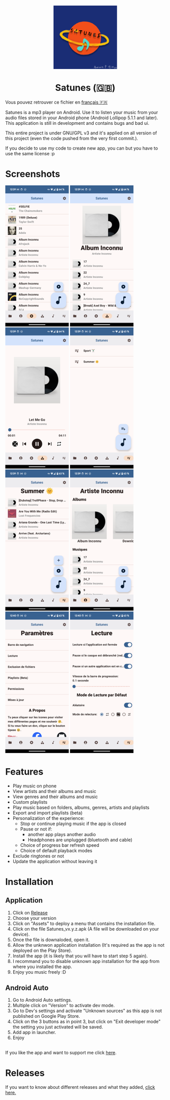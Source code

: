 <p align="center">
  <img src="metadata/images/Satunes_Logo.png" width="200">
</p>

<h1 align="center">Satunes (🇬🇧)</h1>

Vous pouvez retrouver ce fichier en [français 🇫🇷](README.md)

Satunes is a mp3 player on Android. Use it to listen your music from your audio files stored in your Android phone (Android Lollipop 5.1.1 and later).
This application is still in development and contains bugs and bad ui.

This entire project is under GNU/GPL v3 and it's applied on all version of this project (even the code pushed from the very first commit.).

If you decide to use my code to create new app, you can but you have to use the same license :p

# Screenshots

<p>
  <img src="metadata/images/all_albums_view.png" width = "200">
  <img src="metadata/images/album_view.png" width = "200">

  <img src="metadata/images/playback_view.png" width = "200">
  
  <img src="metadata/images/all_playlists_view.png" width = "200">
  <img src="metadata/images/playlist_view.png" width = "200">
  
  <img src="metadata/images/artist_view.png" width = "200">
  
  <img src="metadata/images/all_settings_view.png" width = "200">
  <img src="metadata/images/playback_settings_view.png" width = "200">
</p>

# Features

* Play music on phone
* View artists and their albums and music
* View genres and their albums and music
* Custom playlists
* Play music based on folders, albums, genres, artists and playlists
* Export and import playlists (beta)
* Personalization of the experience:
    * Stop or continue playing music if the app is closed
    * Pause or not if:
      * another app plays another audio
      * Headphones are unplugged (bluetooth and cable)
    * Choice of progress bar refresh speed
    * Choice of default playback modes
* Exclude ringtones or not
* Update the application without leaving it

# Installation

## Application

1) Click on [Release](https://github.com/antoinepirlot/MP3-Player/releases)
2) Choose your version
3) Click on "Assets" to deploy a menu that contains the installation file.
4) Click on the file Satunes_vx.y.z.apk (A file will be downloaded on your device).
5) Once the file is downaloded, open it.
6) Allow the unknwon application installation (It's required as the app is not deployed on the Play Store).
7) Install the app (it is likely that you will have to start step 5 again).
9) I recommand you to disable unknown app installation for the app from where you installed the app.
10) Enjoy you music freely :D

## Android Auto
    
1) Go to Android Auto settings.
2) Multiple click on "Version" to activate dev mode. 
3) Go to Dev's settings and activate "Unknown sources" as this app is not published on Google Play Store.
4) Click on the 3 buttons as in point 3, but click on "Exit developer mode" the setting you just activated will be saved.
5) Add app in launcher.
6) Enjoy

##

If you like the app and want to support me click [here](https://tipeee.com/antoinepirlot).

# Releases
If you want to know about different releases and what they added, [click here.](RELEASES_EN.md)
